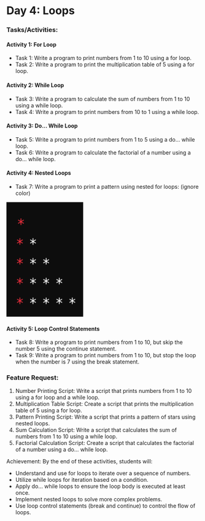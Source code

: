 # Day 4: Loops

### Tasks/Activities:

#### Activity 1: For Loop
- Task 1: Write a program to print numbers from 1 to 10 using a for loop.
- Task 2: Write a program to print the multiplication table of 5 using a for loop.

#### Activity 2: While Loop
- Task 3: Write a program to calculate the sum of numbers from 1 to 10 using a while loop.
- Task 4: Write a program to print numbers from 10 to 1 using a while loop.

#### Activity 3: Do... While Loop
- Task 5: Write a program to print numbers from 1 to 5 using a do... while loop.
- Task 6: Write a program to calculate the factorial of a number using a do... while loop.

#### Activity 4: Nested Loops
- Task 7: Write a program to print a pattern using nested for loops:
(ignore color)

<img src="./js-ques.png" alt="pattern problem" width="200" height="300" >

#### Activity 5: Loop Control Statements
- Task 8: Write a program to print numbers from 1 to 10, but skip the number 5 using the continue statement.
- Task 9: Write a program to print numbers from 1 to 10, but stop the loop when the number is 7 using the break statement.

### Feature Request:
1. Number Printing Script: Write a script that prints numbers from 1 to 10 using a for loop and a while loop.
2. Multiplication Table Script: Create a script that prints the multiplication table of 5 using a for loop.
3. Pattern Printing Script: Write a script that prints a pattern of stars using nested loops.
4. Sum Calculation Script: Write a script that calculates the sum of numbers from 1 to 10 using a while loop.
5. Factorial Calculation Script: Create a script that calculates the factorial of a number using a do... while loop.

Achievement:
By the end of these activities, students will:
- Understand and use for loops to iterate over a sequence of numbers.
- Utilize while loops for iteration based on a condition.
- Apply do... while loops to ensure the loop body is executed at least once.
- Implement nested loops to solve more complex problems.
- Use loop control statements (break and continue) to control the flow of loops.

